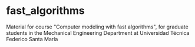 # fast_algorithms
Material for course "Computer modeling with fast algorithms", for graduate students in the Mechanical Engineering Department at Universidad Técnica Federico Santa María
